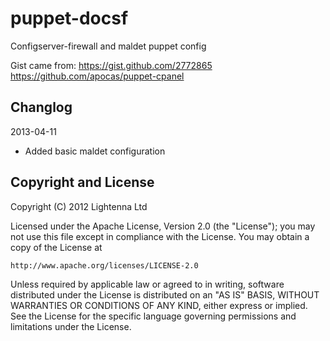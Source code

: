 puppet-docsf
============

Configserver-firewall and maldet puppet config

Gist came from:
https://gist.github.com/2772865
https://github.com/apocas/puppet-cpanel

Changlog
--------

2013-04-11

  * Added basic maldet configuration

Copyright and License
---------------------

Copyright (C) 2012 Lightenna Ltd

Licensed under the Apache License, Version 2.0 (the "License");
you may not use this file except in compliance with the License.
You may obtain a copy of the License at

    http://www.apache.org/licenses/LICENSE-2.0

Unless required by applicable law or agreed to in writing, software
distributed under the License is distributed on an "AS IS" BASIS,
WITHOUT WARRANTIES OR CONDITIONS OF ANY KIND, either express or implied.
See the License for the specific language governing permissions and
limitations under the License.
